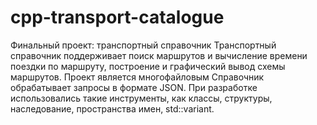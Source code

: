 # cpp-transport-catalogue
Финальный проект: транспортный справочник
Транспортный справочник поддерживает поиск маршрутов и вычисление времени поездки по маршруту, построение и графический вывод схемы маршрутов. Проект является многофайловым
Справочник обрабатывает запросы в формате JSON. При разработке использовались такие инструменты, как классы, структуры, наследование, пространства имен, std::variant.
